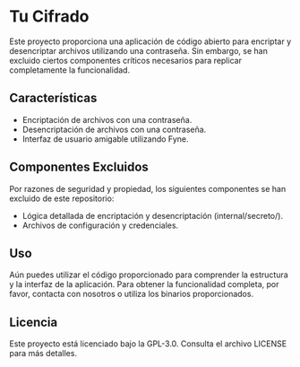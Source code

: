 # Tu Cifrado

Este proyecto proporciona una aplicación de código abierto para encriptar y desencriptar archivos utilizando una contraseña. Sin embargo, se han excluido ciertos componentes críticos necesarios para replicar completamente la funcionalidad.

## Características

- Encriptación de archivos con una contraseña.
- Desencriptación de archivos con una contraseña.
- Interfaz de usuario amigable utilizando Fyne.

## Componentes Excluidos

Por razones de seguridad y propiedad, los siguientes componentes se han excluido de este repositorio:
- Lógica detallada de encriptación y desencriptación (internal/secreto/).
- Archivos de configuración y credenciales.

## Uso

Aún puedes utilizar el código proporcionado para comprender la estructura y la interfaz de la aplicación. Para obtener la funcionalidad completa, por favor, contacta con nosotros o utiliza los binarios proporcionados.

## Licencia

Este proyecto está licenciado bajo la GPL-3.0. Consulta el archivo LICENSE para más detalles.
